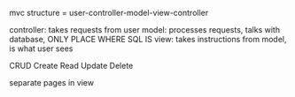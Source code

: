 mvc structure = user-controller-model-view-controller

controller: takes requests from user
model: processes requests, talks with database, ONLY PLACE WHERE SQL IS
view: takes instructions from model, is what user sees

CRUD
Create
Read
Update
Delete

separate pages in view
